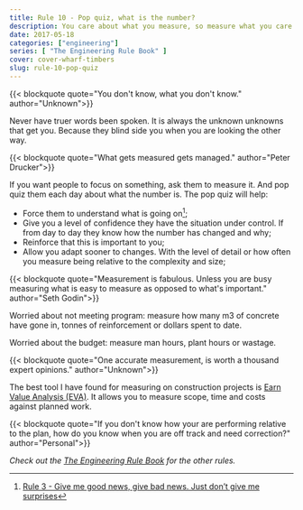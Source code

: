 ```yaml
---
title: Rule 10 - Pop quiz, what is the number?
description: You care about what you measure, so measure what you care about.
date: 2017-05-18
categories: ["engineering"]
series: [ "The Engineering Rule Book" ]
cover: cover-wharf-timbers
slug: rule-10-pop-quiz
---
```


{{< blockquote quote="You don't know, what you don't know." author="Unknown">}}

Never have truer words been spoken. It is always the unknown unknowns that get you. Because they blind side you when you are looking the other way.

{{< blockquote quote="What gets measured gets managed." author="Peter Drucker">}}

If you want people to focus on something, ask them to measure it. And pop quiz them each day about what the number is. The pop quiz will help:

* Force them to understand what is going on[^rule3];
* Give you a level of confidence they have the situation under control. If from day to day they know how the number has changed and why;
* Reinforce that this is important to you;
* Allow you adapt sooner to changes. With the level of detail or how often you measure being relative to the complexity and size;

{{< blockquote quote="Measurement is fabulous. Unless you are busy measuring what is easy to measure as opposed to what's important." author="Seth Godin">}}

Worried about not meeting program: measure how many m3 of concrete have gone in, tonnes of reinforcement or dollars spent to date.

Worried about the budget: measure man hours, plant hours or wastage.

{{< blockquote quote="One accurate measurement, is worth a thousand expert opinions." author="Unknown">}}

The best tool I have found for measuring on construction projects is [Earn Value Analysis (EVA)](https://en.wikipedia.org/wiki/Earned_value_management). It allows you to measure scope, time and costs against planned work.

{{< blockquote quote="If you don't know how your are performing relative to the plan, how do you know when you are off track and need correction?" author="Personal">}}

_Check out the [The Engineering Rule Book](/series/the-engineering-rule-book) for the other rules._

[^rule3]: [Rule 3 - Give me good news, give bad news. Just don’t give me surprises](/blog/rule-3-dont-give-me-surprises)